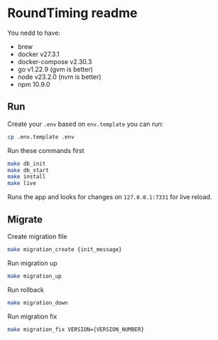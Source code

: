 # RoundTiming readme

You nedd to have:

- brew
- docker v27.3.1
- docker-compose v2.30.3
- go v1.22.9 (gvm is better)
- node v23.2.0 (nvm is better)
- npm 10.9.0

## Run

Create your `.env` based on `env.template` you can run:

```bash
cp .env.template .env
```

Run these commands first

```bash
make db_init
make db_start
make install
make live
```

Runs the app and looks for changes on `127.0.0.1:7331` for live reload.

## Migrate

Create migration file

```bash
make migration_create {init_message}
```

Run migration up

```bash
make migration_up
```

Run rollback

```bash
make migration_down
```

Run migration fix

```bash
make migration_fix VERSION={VERSION_NUMBER}
```
